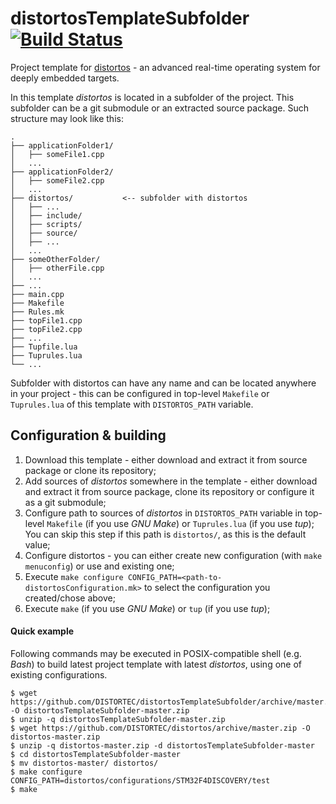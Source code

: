 distortosTemplateSubfolder [![Build Status](https://travis-ci.org/DISTORTEC/distortosTemplateSubfolder.svg?branch=master)](https://travis-ci.org/DISTORTEC/distortosTemplateSubfolder)
==========================

Project template for [distortos](http://distortos.org/) - an advanced real-time operating system for deeply embedded
targets.

In this template *distortos* is located in a subfolder of the project. This subfolder can be a git submodule or an
extracted source package. Such structure may look like this:

    .
    ├── applicationFolder1/
    │   ├── someFile1.cpp
    │   ...
    ├── applicationFolder2/
    │   ├── someFile2.cpp
    │   ...
    ├── distortos/           <-- subfolder with distortos
    │   ├── ...
    │   ├── include/
    │   ├── scripts/
    │   ├── source/
    │   ├── ...
    │   ...
    ├── someOtherFolder/
    │   ├── otherFile.cpp
    │   ...
    ├── ...
    ├── main.cpp
    ├── Makefile
    ├── Rules.mk
    ├── topFile1.cpp
    ├── topFile2.cpp
    ├── ...
    ├── Tupfile.lua
    ├── Tuprules.lua
    └── ...

Subfolder with distortos can have any name and can be located anywhere in your project - this can be configured in
top-level `Makefile` or `Tuprules.lua` of this template with `DISTORTOS_PATH` variable.

Configuration & building
------------------------

1. Download this template - either download and extract it from source package or clone its repository;
2. Add sources of *distortos* somewhere in the template - either download and extract it from source package, clone its
repository or configure it as a git submodule;
3. Configure path to sources of *distortos* in `DISTORTOS_PATH` variable in top-level `Makefile` (if you use
*GNU Make*) or `Tuprules.lua` (if you use *tup*); You can skip this step if this path is `distortos/`, as this is
the default value;
4. Configure distortos - you can either create new configuration (with `make menuconfig`) or use and existing one;
5. Execute `make configure CONFIG_PATH=<path-to-distortosConfiguration.mk>` to select the configuration you
created/chose above;
6. Execute `make` (if you use *GNU Make*) or `tup` (if you use *tup*);

#### Quick example

Following commands may be executed in POSIX-compatible shell (e.g. *Bash*) to build latest project template with latest
*distortos*, using one of existing configurations.

    $ wget https://github.com/DISTORTEC/distortosTemplateSubfolder/archive/master.zip -O distortosTemplateSubfolder-master.zip
    $ unzip -q distortosTemplateSubfolder-master.zip
    $ wget https://github.com/DISTORTEC/distortos/archive/master.zip -O distortos-master.zip
    $ unzip -q distortos-master.zip -d distortosTemplateSubfolder-master
    $ cd distortosTemplateSubfolder-master
    $ mv distortos-master/ distortos/
    $ make configure CONFIG_PATH=distortos/configurations/STM32F4DISCOVERY/test
    $ make
